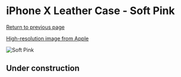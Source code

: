 # iPhone X Leather Case - Soft Pink

[Return to previous page](/iphone_x)

[High-resolution image from Apple](https://store.storeimages.cdn-apple.com/8756/as-images.apple.com/is/MRGH2?wid=4500&hei=4500&fmt=png)

<div style="width: 500px"><img src="/everyphone/MRGH2.png" alt="Soft Pink"></div>

## Under construction
